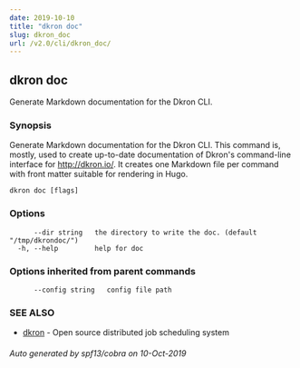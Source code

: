 ```yaml
---
date: 2019-10-10
title: "dkron doc"
slug: dkron_doc
url: /v2.0/cli/dkron_doc/
---
```

## dkron doc

Generate Markdown documentation for the Dkron CLI.

### Synopsis

Generate Markdown documentation for the Dkron CLI.
This command is, mostly, used to create up-to-date documentation
of Dkron's command-line interface for http://dkron.io/.
It creates one Markdown file per command with front matter suitable
for rendering in Hugo.

```
dkron doc [flags]
```

### Options

```
      --dir string   the directory to write the doc. (default "/tmp/dkrondoc/")
  -h, --help         help for doc
```

### Options inherited from parent commands

```
      --config string   config file path
```

### SEE ALSO

* [dkron](/docs/v2/cli/dkron/)	 - Open source distributed job scheduling system

###### Auto generated by spf13/cobra on 10-Oct-2019
